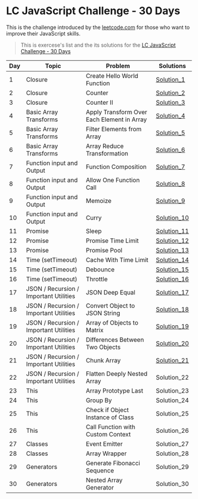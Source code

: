 # LC JavaScript Challenge - 30 Days

This is the challenge introduced by the [leetcode.com](https://leetcode.com/discuss/study-guide/3458761/Open-to-Registration!-30-Days-of-LC-JavaScript-Challenge) for those who want to improve their JavaScript skills.

> This is exercese's list and the its solutions for the [LC JavaScript Challenge - 30 Days]()

| Day | Topic                                  | Problem                                    | Solutions                                                  |
| --- | -------------------------------------- | ------------------------------------------ | ---------------------------------------------------------- |
| 1   | Closure                                | Create Hello World Function                | [Solution_1](solutions/Exercise_1/hello_world.js)          |
| 2   | Closure                                | Counter                                    | [Solution_2](solutions/Exercise_2/counter.js)              |
| 3   | Closure                                | Counter II                                 | [Solution_3](solutions/Exercise_3/counter_2.js)            |
| 4   | Basic Array Transforms                 | Apply Transform Over Each Element in Array | [Solution_4](solutions/Exercise_4/array_transform.js)      |
| 5   | Basic Array Transforms                 | Filter Elements from Array                 | [Solution_5](solutions/Exercise_5/filter_elements.js)      |
| 6   | Basic Array Transforms                 | Array Reduce Transformation                | [Solution_6](solutions/Exercise_6/arr_reduce_transform.js) |
| 7   | Function input and Output              | Function Composition                       | [Solution_7](solutions/Exercise_7/function_composition.js) |
| 8   | Function input and Output              | Allow One Function Call                    | [Solution_8](solutions/Exercise_8/function_call.js)        |
| 9   | Function input and Output              | Memoize                                    | [Solution_9](solutions/Exercise_9/memoize.js)              |
| 10  | Function input and Output              | Curry                                      | [Solution_10](solutions/Exercise_10/curry.js)              |
| 11  | Promise                                | Sleep                                      | [Solution_11](solutions/Exercise_11/sleep.js)              |
| 12  | Promise                                | Promise Time Limit                         | [Solution_12](solutions/Exercise_12/promise_time_limit.js) |
| 13  | Promise                                | Promise Pool                               | [Solution_13](solutions/Exercise_13/promise_pool.js)       |
| 14  | Time (setTimeout)                      | Cache With Time Limit                      | [Solution_14](solutions/Exercise_14/cache_time_limit.js)   |
| 15  | Time (setTimeout)                      | Debounce                                   | [Solution_15](solutions/Exercise_15/debounce.js)           |
| 16  | Time (setTimeout)                      | Throttle                                   | [Solution_16](solutions/Exercise_16/throttle.js)           |
| 17  | JSON / Recursion / Important Utilities | JSON Deep Equal                            | [Solution_17](solutions/Exercise_17/deep_equal.js)         |
| 18  | JSON / Recursion / Important Utilities | Convert Object to JSON String              | [Solution_18](solutions/Exercise_18/convert_object.js)     |
| 19  | JSON / Recursion / Important Utilities | Array of Objects to Matrix                 | [Solution_19](solutions/Exercise_19/object_to_matrix.js)   |
| 20  | JSON / Recursion / Important Utilities | Differences Between Two Objects            | [Solution_20](solutions/Exercise_20/diff_objects.js)       |
| 21  | JSON / Recursion / Important Utilities | Chunk Array                                | [Solution_21](solutions/Exercise_21/chunk_array.js)        |
| 22  | JSON / Recursion / Important Utilities | Flatten Deeply Nested Array                | Solution_22                                                |
| 23  | This                                   | Array Prototype Last                       | Solution_23                                                |
| 24  | This                                   | Group By                                   | Solution_24                                                |
| 25  | This                                   | Check if Object Instance of Class          | Solution_25                                                |
| 26  | This                                   | Call Function with Custom Context          | Solution_26                                                |
| 27  | Classes                                | Event Emitter                              | Solution_27                                                |
| 28  | Classes                                | Array Wrapper                              | Solution_28                                                |
| 29  | Generators                             | Generate Fibonacci Sequence                | Solution_29                                                |
| 30  | Generators                             | Nested Array Generator                     | Solution_30                                                |
